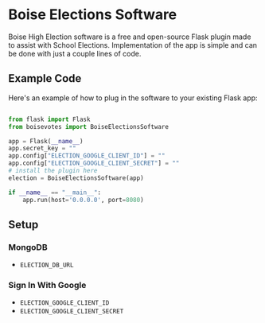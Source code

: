 # Boise Elections Software

Boise High Election software is a free and open-source Flask plugin made to assist with School Elections. Implementation of the app is simple and can be done with just a couple lines of code.

## Example Code

Here's an example of how to plug in the software to your existing Flask app:
```python

from flask import Flask
from boisevotes import BoiseElectionsSoftware

app = Flask(__name__)
app.secret_key = ""
app.config["ELECTION_GOOGLE_CLIENT_ID"] = ""
app.config["ELECTION_GOOGLE_CLIENT_SECRET"] = ""
# install the plugin here
election = BoiseElectionsSoftware(app)

if __name__ == "__main__":
	app.run(host='0.0.0.0', port=8080)

```

## Setup

### MongoDB

- `ELECTION_DB_URL`


### Sign In With Google

- `ELECTION_GOOGLE_CLIENT_ID`
- `ELECTION_GOOGLE_CLIENT_SECRET`